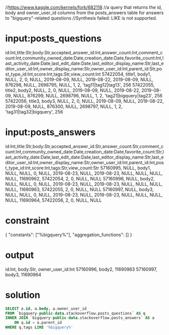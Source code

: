 //https://www.kaggle.com/kernels/fork/682118
//a query that returns the id, body and owner_user_id columns from the posts_answers table for answers to "bigquery"-related questions
//Synthesis failed: LIKE is not supported. 

# input:posts_questions

id:Int,title:Str,body:Str,accepted_answer_id:Int,answer_count:Int,comment_count:Int,community_owned_date:Date,creation_date:Date,favorite_count:Int,last_activity_date:Date,last_edit_date:Date,last_editor_display_name:Str,last_editor_user_id:Int,owner_display_name:Str,owner_user_id:Int,parent_id:Str,post_type_id:Int,score:Int,tags:Str,view_count:Int
57422054, title1, body1, NULL, 2, 0, NULL, 2019-08-09, NULL, 2019-08-22, 2019-08-09, NULL, 876298, NULL, 2698795, NULL, 1, 2, 'tag11|tag12|tag13', 256
57422055, title2, body2, NULL, 2, 0, NULL, 2019-08-09, NULL, 2019-08-22, 2019-08-09, NULL, 876299, NULL, 2698796, NULL, 1, 2, 'tag21|bigquery|tag23', 256
57422056, title3, body3, NULL, 2, 0, NULL, 2019-08-09, NULL, 2019-08-22, 2019-08-09, NULL, 876300, NULL, 2698797, NULL, 1, 2, 'tag31|tag32|bigquery', 256

# input:posts_answers

id:Int,title:Str,body:Str,accepted_answer_id:Str,answer_count:Str,comment_count:Int,community_owned_date:Date,creation_date:Date,favorite_count:Str,last_activity_date:Date,last_edit_date:Date,last_editor_display_name:Str,last_editor_user_id:Int,owner_display_name:Str,owner_user_id:Int,parent_id:Int,post_type_id:Int,score:Int,tags:Str,view_count:Str
57160995, NULL, body1, NULL, NULL, 0, NULL, 2019-08-23, NULL, 2019-08-23, NULL, NULL, NULL, NULL, 11690962, 57422054, 2, 0, NULL, NULL
57160996, NULL, body2, NULL, NULL, 0, NULL, 2019-08-23, NULL, 2019-08-23, NULL, NULL, NULL, NULL, 11690963, 57422055, 2, 0, NULL, NULL
57160997, NULL, body3, NULL, NULL, 0, NULL, 2019-08-23, NULL, 2019-08-23, NULL, NULL, NULL, NULL, 11690964, 57422056, 2, 0, NULL, NULL

# constraint

{
  "constants": ["%bigquery%"],
  "aggregation_functions": []
}

# output

id:Int, body:Str, owner_user_id:Int
57160996, body2, 11690963
57160997, body3, 11690964

# solution

```sql
SELECT a.id, a.body, a.owner_user_id
FROM `bigquery-public-data.stackoverflow.posts_questions` AS q 
INNER JOIN `bigquery-public-data.stackoverflow.posts_answers` AS a
    ON q.id = a.parent_id
WHERE q.tags LIKE '%bigquery%'
```
